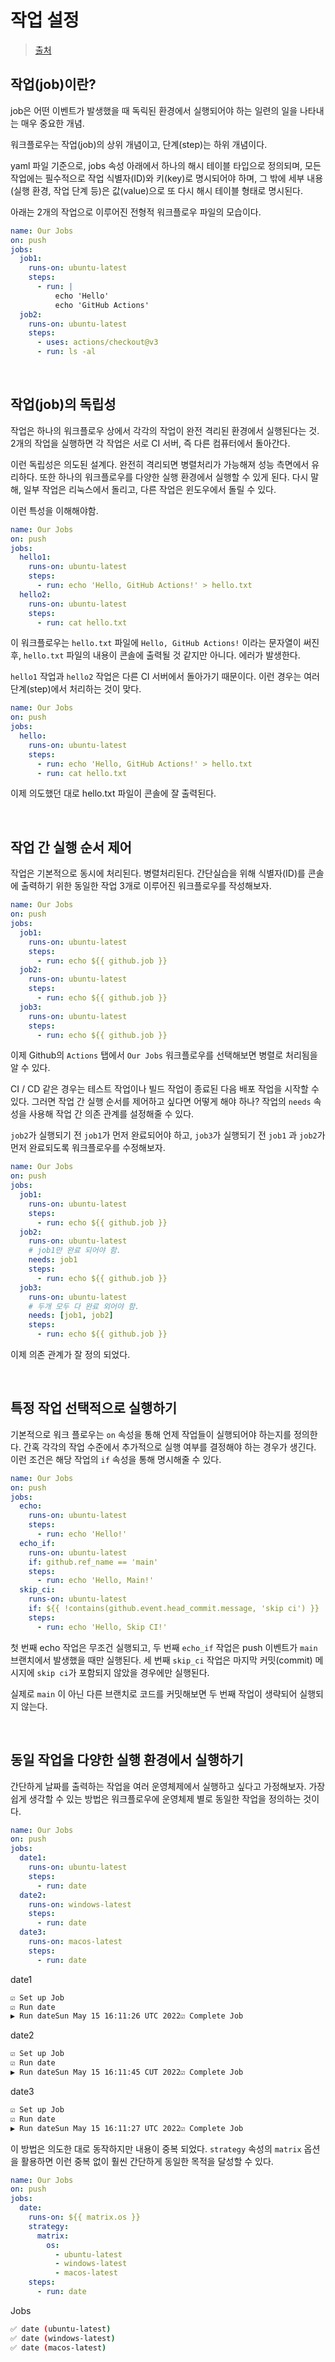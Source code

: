 # 작업 설정

> [출처](https://www.daleseo.com/github-actions-jobs/)

## 작업(job)이란?

job은 어떤 이벤트가 발생했을 때 독릭된 환경에서 실행되어야 하는 일련의 일을 나타내는 매우 중요한 개념.

워크플로우는 작업(job)의 상위 개념이고, 단계(step)는 하위 개념이다.

yaml 파일 기준으로, jobs 속성 아래에서 하나의 해시 테이블 타입으로 정의되며, 모든 작업에는 필수적으로 작업 식별자(ID)와 키(key)로 명시되어야 하며, 그 밖에 세부 내용(실행 환경, 작업 단계 등)은 값(value)으로 또 다시 해시 테이블 형태로 명시된다.

아래는 2개의 작업으로 이루어진 전형적 워크플로우 파일의 모습이다.

```yaml
name: Our Jobs
on: push
jobs:
  job1:
    runs-on: ubuntu-latest
    steps:
      - run: |
          echo 'Hello'
          echo 'GitHub Actions'
  job2:
    runs-on: ubuntu-latest
    steps:
      - uses: actions/checkout@v3
      - run: ls -al
```

<br/>

## 작업(job)의 독립성

작업은 하나의 워크플로우 상에서 각각의 작업이 완전 격리된 환경에서 실행된다는 것. 2개의 작업을 실행하면 각 작업은 서로 CI 서버, 즉 다른 컴퓨터에서 돌아간다.

이런 독립성은 의도된 설계다. 완전히 격리되면 병렬처리가 가능해져 성능 측면에서 유리하다. 또한 하나의 워크플로우를 다양한 실행 환경에서 실행할 수 있게 된다. 다시 말해, 일부 작업은 리눅스에서 돌리고, 다른 작업은 윈도우에서 돌릴 수 있다.

이런 특성을 이해해야함.

```yaml
name: Our Jobs
on: push
jobs:
  hello1:
    runs-on: ubuntu-latest
    steps:
      - run: echo 'Hello, GitHub Actions!' > hello.txt
  hello2:
    runs-on: ubuntu-latest
    steps:
      - run: cat hello.txt
```

이 워크플로우는 `hello.txt` 파일에 `Hello, GitHub Actions!` 이라는 문자열이 써진 후, `hello.txt` 파일의 내용이 콘솔에 출력될 것 같지만 아니다. 에러가 발생한다.

`hello1` 작업과 `hello2` 작업은 다른 CI 서버에서 돌아가기 때문이다. 이런 경우는 여러 단계(step)에서 처리하는 것이 맞다.

```yaml
name: Our Jobs
on: push
jobs:
  hello:
    runs-on: ubuntu-latest
    steps:
      - run: echo 'Hello, GitHub Actions!' > hello.txt
      - run: cat hello.txt
```

이제 의도했던 대로 hello.txt 파일이 콘솔에 잘 출력된다.

<br/>

## 작업 간 실행 순서 제어

작업은 기본적으로 동시에 처리된다. 병렬처리된다. 간단실습을 위해 식별자(ID)를 콘솔에 출력하기 위한 동일한 작업 3개로 이루어진 워크플로우를 작성해보자.

```yaml
name: Our Jobs
on: push
jobs:
  job1:
    runs-on: ubuntu-latest
    steps:
      - run: echo ${{ github.job }}
  job2:
    runs-on: ubuntu-latest
    steps:
      - run: echo ${{ github.job }}
  job3:
    runs-on: ubuntu-latest
    steps:
      - run: echo ${{ github.job }}
```

이제 Github의 `Actions` 탭에서 `Our Jobs` 워크플로우를 선택해보면 병렬로 처리됨을 알 수 있다.

CI / CD 같은 경우는 테스트 작업이나 빌드 작업이 종료된 다음 배포 작업을 시작할 수 있다. 그러면 작업 간 실행 순서를 제어하고 싶다면 어떻게 해야 하나? 작업의 `needs` 속성을 사용해 작업 간 의존 관계를 설정해줄 수 있다.

`job2`가 실행되기 전 `job1`가 먼저 완료되어야 하고, `job3`가 실행되기 전 `job1` 과 `job2`가 먼저 완료되도록 워크플로우를 수정해보자.

```yaml
name: Our Jobs
on: push
jobs:
  job1:
    runs-on: ubuntu-latest
    steps:
      - run: echo ${{ github.job }}
  job2:
    runs-on: ubuntu-latest
    # job1만 완료 되어야 함.
    needs: job1
    steps:
      - run: echo ${{ github.job }}
  job3:
    runs-on: ubuntu-latest
    # 두개 모두 다 완료 외어야 함.
    needs: [job1, job2]
    steps:
      - run: echo ${{ github.job }}
```

이제 의존 관계가 잘 정의 되었다.

<br/>

## 특정 작업 선택적으로 실행하기

기본적으로 워크 플로우는 `on` 속성을 통해 언제 작업들이 실행되어야 하는지를 정의한다. 간혹 각각의 작업 수준에서 추가적으로 실행 여부를 결정해야 하는 경우가 생긴다. 이런 조건은 해당 작업의 `if` 속성을 통해 명시해줄 수 있다.

```yaml
name: Our Jobs
on: push
jobs:
  echo:
    runs-on: ubuntu-latest
    steps:
      - run: echo 'Hello!'
  echo_if:
    runs-on: ubuntu-latest
    if: github.ref_name == 'main'
    steps:
      - run: echo 'Hello, Main!'
  skip_ci:
    runs-on: ubuntu-latest
    if: ${{ !contains(github.event.head_commit.message, 'skip ci') }}
    steps:
      - run: echo 'Hello, Skip CI!'
```

첫 번째 echo 작업은 무조건 실행되고, 두 번째 `echo_if` 작업은 push 이벤트가 `main` 브랜치에서 발생했을 때만 실행된다. 세 번째 `skip_ci` 작업은 마지막 커밋(commit) 메시지에 `skip ci`가 포함되지 않았을 경우에만 실행된다.

실제로 `main` 이 아닌 다른 브랜치로 코드를 커밋해보면 두 번째 작업이 생략되어 실행되지 않는다.

<br/>

## 동일 작업을 다양한 실행 환경에서 실행하기

간단하게 날짜를 출력하는 작업을 여러 운영체제에서 실행하고 싶다고 가정해보자. 가장 쉽게 생각할 수 있는 방법은 워크플로우에 운영체제 별로 동일한 작업을 정의하는 것이다.

```yaml
name: Our Jobs
on: push
jobs:
  date1:
    runs-on: ubuntu-latest
    steps:
      - run: date
  date2:
    runs-on: windows-latest
    steps:
      - run: date
  date3:
    runs-on: macos-latest
    steps:
      - run: date
```

date1

```bash
☑️ Set up Job
☑️ Run date
▶ Run dateSun May 15 16:11:26 UTC 2022☑️ Complete Job
```

date2

```bash
☑️ Set up Job
☑️ Run date
▶ Run dateSun May 15 16:11:45 CUT 2022☑️ Complete Job
```

date3

```bash
☑️ Set up Job
☑️ Run date
▶ Run dateSun May 15 16:11:27 UTC 2022☑️ Complete Job
```

이 방법은 의도한 대로 동작하지만 내용이 중복 되었다. `strategy` 속성의 `matrix` 옵션을 활용하면 이런 중복 없이 훨씬 간단하게 동일한 목적을 달성할 수 있다.

```yaml
name: Our Jobs
on: push
jobs:
  date:
    runs-on: ${{ matrix.os }}
    strategy:
      matrix:
        os:
          - ubuntu-latest
          - windows-latest
          - macos-latest
    steps:
      - run: date
```

Jobs

```bash
✅ date (ubuntu-latest)
✅ date (windows-latest)
✅ date (macos-latest)
```